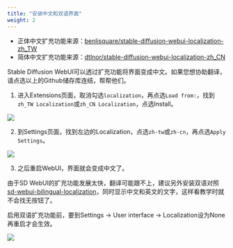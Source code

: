 ```yaml
---
title: "安装中文和双语界面"
weight: 2
---
```


- 正体中文扩充功能来源：[benlisquare/stable-diffusion-webui-localization-zh_TW](https://github.com/benlisquare/stable-diffusion-webui-localization-zh_TW)
- 简体中文扩充功能来源：[dtlnor/stable-diffusion-webui-localization-zh_CN](https://github.com/dtlnor/stable-diffusion-webui-localization-zh_CN)

Stable Diffusion WebUI可以透过扩充功能将界面变成中文。如果您想协助翻译，请点选以上的Github储存库连结，帮帮他们。

1. 进入Extensions页面，取消勾选`localization`，再点选`Load from:`，找到`zh_TW Localization`或`zh_CN Localization`，点选Install。

![](../../../images/localizations-1.webp)

2. 到Settings页面，找到左边的Localization，点选`zh-tw`或`zh-cn`，再点选`Apply Settings`。

![](../../../images/localizations-2.webp)

3. 之后重启WebUI，界面就会变成中文了。

由于SD WebUI的扩充功能发展太快，翻译可能跟不上，建议另外安装双语对照[sd-webui-bilingual-localization](https://github.com/journey-ad/sd-webui-bilingual-localization)，同时显示中文和英文的文字，这样看教学时就不会找无按钮了。

启用双语扩充功能前，要到Settings → User interface → Localization设为None再重启才会生效。

![](../../../images/localizations-3.webp)
